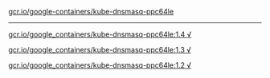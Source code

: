 [gcr.io/google-containers/kube-dnsmasq-ppc64le](https://hub.docker.com/r/anjia0532/kube-dnsmasq-ppc64le/tags/) 

----
[gcr.io/google_containers/kube-dnsmasq-ppc64le:1.4 √](https://hub.docker.com/r/anjia0532/kube-dnsmasq-ppc64le/tags/)

[gcr.io/google_containers/kube-dnsmasq-ppc64le:1.3 √](https://hub.docker.com/r/anjia0532/kube-dnsmasq-ppc64le/tags/)

[gcr.io/google_containers/kube-dnsmasq-ppc64le:1.2 √](https://hub.docker.com/r/anjia0532/kube-dnsmasq-ppc64le/tags/)

